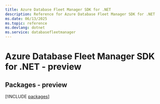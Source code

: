 ```yaml
---
title: Azure Database Fleet Manager SDK for .NET
description: Reference for Azure Database Fleet Manager SDK for .NET
ms.date: 06/13/2025
ms.topic: reference
ms.devlang: dotnet
ms.service: databasefleetmanager
---
```

# Azure Database Fleet Manager SDK for .NET - preview
## Packages - preview
[!INCLUDE [packages](database-fleet-manager-index.md)]